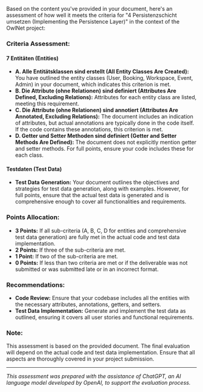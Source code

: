 Based on the content you've provided in your document, here's an assessment of how well it meets the criteria for "4 Persistenzschicht umsetzen (Implementing the Persistence Layer)" in the context of the OwlNet project:

### Criteria Assessment:

#### 7 Entitäten (Entities)

- **A. Alle Entitätsklassen sind erstellt (All Entity Classes Are Created):** You have outlined the entity classes (User, Booking, Workspace, Event, Admin) in your document, which indicates this criterion is met.
- **B. Die Attribute (ohne Relationen) sind definiert (Attributes Are Defined, Excluding Relations):** Attributes for each entity class are listed, meeting this requirement.
- **C. Die Attribute (ohne Relationen) sind annotiert (Attributes Are Annotated, Excluding Relations):** The document includes an indication of attributes, but actual annotations are typically done in the code itself. If the code contains these annotations, this criterion is met.
- **D. Getter und Setter Methoden sind definiert (Getter and Setter Methods Are Defined):** The document does not explicitly mention getter and setter methods. For full points, ensure your code includes these for each class.

#### Testdaten (Test Data)

- **Test Data Generation:** Your document outlines the objectives and strategies for test data generation, along with examples. However, for full points, ensure that the actual test data is generated and is comprehensive enough to cover all functionalities and requirements.

### Points Allocation:

- **3 Points:** If all sub-criteria (A, B, C, D for entities and comprehensive test data generation) are fully met in the actual code and test data implementation.
- **2 Points:** If three of the sub-criteria are met.
- **1 Point:** If two of the sub-criteria are met.
- **0 Points:** If less than two criteria are met or if the deliverable was not submitted or was submitted late or in an incorrect format.

### Recommendations:

- **Code Review:** Ensure that your codebase includes all the entities with the necessary attributes, annotations, getters, and setters.
- **Test Data Implementation:** Generate and implement the test data as outlined, ensuring it covers all user stories and functional requirements.

### Note:

This assessment is based on the provided document. The final evaluation will depend on the actual code and test data implementation. Ensure that all aspects are thoroughly covered in your project submission.

------

*This assessment was prepared with the assistance of ChatGPT, an AI language model developed by OpenAI, to support the evaluation process.*